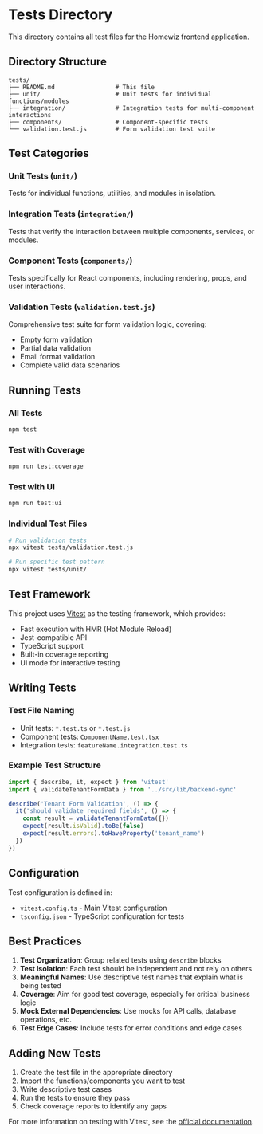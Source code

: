 # Tests Directory

This directory contains all test files for the Homewiz frontend application.

## Directory Structure

```
tests/
├── README.md                 # This file
├── unit/                     # Unit tests for individual functions/modules
├── integration/              # Integration tests for multi-component interactions
├── components/               # Component-specific tests
└── validation.test.js        # Form validation test suite
```

## Test Categories

### Unit Tests (`unit/`)
Tests for individual functions, utilities, and modules in isolation.

### Integration Tests (`integration/`)
Tests that verify the interaction between multiple components, services, or modules.

### Component Tests (`components/`)
Tests specifically for React components, including rendering, props, and user interactions.

### Validation Tests (`validation.test.js`)
Comprehensive test suite for form validation logic, covering:
- Empty form validation
- Partial data validation
- Email format validation
- Complete valid data scenarios

## Running Tests

### All Tests
```bash
npm test
```

### Test with Coverage
```bash
npm run test:coverage
```

### Test with UI
```bash
npm run test:ui
```

### Individual Test Files
```bash
# Run validation tests
npx vitest tests/validation.test.js

# Run specific test pattern
npx vitest tests/unit/
```

## Test Framework

This project uses [Vitest](https://vitest.dev/) as the testing framework, which provides:
- Fast execution with HMR (Hot Module Reload)
- Jest-compatible API
- TypeScript support
- Built-in coverage reporting
- UI mode for interactive testing

## Writing Tests

### Test File Naming
- Unit tests: `*.test.ts` or `*.test.js`
- Component tests: `ComponentName.test.tsx`
- Integration tests: `featureName.integration.test.ts`

### Example Test Structure
```javascript
import { describe, it, expect } from 'vitest'
import { validateTenantFormData } from '../src/lib/backend-sync'

describe('Tenant Form Validation', () => {
  it('should validate required fields', () => {
    const result = validateTenantFormData({})
    expect(result.isValid).toBe(false)
    expect(result.errors).toHaveProperty('tenant_name')
  })
})
```

## Configuration

Test configuration is defined in:
- `vitest.config.ts` - Main Vitest configuration
- `tsconfig.json` - TypeScript configuration for tests

## Best Practices

1. **Test Organization**: Group related tests using `describe` blocks
2. **Test Isolation**: Each test should be independent and not rely on others
3. **Meaningful Names**: Use descriptive test names that explain what is being tested
4. **Coverage**: Aim for good test coverage, especially for critical business logic
5. **Mock External Dependencies**: Use mocks for API calls, database operations, etc.
6. **Test Edge Cases**: Include tests for error conditions and edge cases

## Adding New Tests

1. Create the test file in the appropriate directory
2. Import the functions/components you want to test
3. Write descriptive test cases
4. Run the tests to ensure they pass
5. Check coverage reports to identify any gaps

For more information on testing with Vitest, see the [official documentation](https://vitest.dev/guide/).